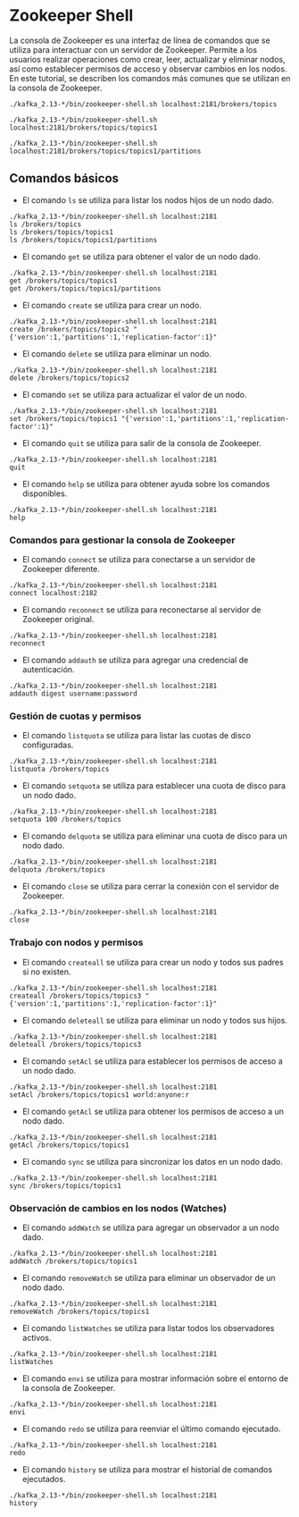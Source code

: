 


# Zookeeper Shell

La consola de Zookeeper es una interfaz de línea de comandos que se utiliza para interactuar con un servidor de Zookeeper. Permite a los usuarios realizar operaciones como crear, leer, actualizar y eliminar nodos, así como establecer permisos de acceso y observar cambios en los nodos. En este tutorial, se describen los comandos más comunes que se utilizan en la consola de Zookeeper.

```shell
./kafka_2.13-*/bin/zookeeper-shell.sh localhost:2181/brokers/topics
```

```shell
./kafka_2.13-*/bin/zookeeper-shell.sh localhost:2181/brokers/topics/topics1
```

```shell
./kafka_2.13-*/bin/zookeeper-shell.sh localhost:2181/brokers/topics/topics1/partitions
```

## Comandos básicos

- El comando `ls` se utiliza para listar los nodos hijos de un nodo dado.

```shell    
./kafka_2.13-*/bin/zookeeper-shell.sh localhost:2181
ls /brokers/topics
ls /brokers/topics/topics1
ls /brokers/topics/topics1/partitions
```

- El comando `get` se utiliza para obtener el valor de un nodo dado.

```shell
./kafka_2.13-*/bin/zookeeper-shell.sh localhost:2181
get /brokers/topics/topics1
get /brokers/topics/topics1/partitions
```

- El comando `create` se utiliza para crear un nodo.

```shell
./kafka_2.13-*/bin/zookeeper-shell.sh localhost:2181
create /brokers/topics/topics2 "{'version':1,'partitions':1,'replication-factor':1}"
```

- El comando `delete` se utiliza para eliminar un nodo.

```shell
./kafka_2.13-*/bin/zookeeper-shell.sh localhost:2181
delete /brokers/topics/topics2
```

- El comando `set` se utiliza para actualizar el valor de un nodo.

```shell
./kafka_2.13-*/bin/zookeeper-shell.sh localhost:2181
set /brokers/topics/topics1 "{'version':1,'partitions':1,'replication-factor':1}"
```

- El comando `quit` se utiliza para salir de la consola de Zookeeper.

```shell
./kafka_2.13-*/bin/zookeeper-shell.sh localhost:2181
quit
```

- El comando `help` se utiliza para obtener ayuda sobre los comandos disponibles.

```shell
./kafka_2.13-*/bin/zookeeper-shell.sh localhost:2181
help
```
### Comandos para gestionar la consola de Zookeeper

- El comando `connect` se utiliza para conectarse a un servidor de Zookeeper diferente.

```shell
./kafka_2.13-*/bin/zookeeper-shell.sh localhost:2181
connect localhost:2182
```

- El comando `reconnect` se utiliza para reconectarse al servidor de Zookeeper original.

```shell
./kafka_2.13-*/bin/zookeeper-shell.sh localhost:2181
reconnect
```

- El comando `addauth` se utiliza para agregar una credencial de autenticación.

```shell
./kafka_2.13-*/bin/zookeeper-shell.sh localhost:2181
addauth digest username:password
```

### Gestión de cuotas y permisos
- El comando `listquota` se utiliza para listar las cuotas de disco configuradas.

```shell
./kafka_2.13-*/bin/zookeeper-shell.sh localhost:2181
listquota /brokers/topics
```

- El comando `setquota` se utiliza para establecer una cuota de disco para un nodo dado.

```shell
./kafka_2.13-*/bin/zookeeper-shell.sh localhost:2181
setquota 100 /brokers/topics
```

- El comando `delquota` se utiliza para eliminar una cuota de disco para un nodo dado.

```shell
./kafka_2.13-*/bin/zookeeper-shell.sh localhost:2181
delquota /brokers/topics
```

- El comando `close` se utiliza para cerrar la conexión con el servidor de Zookeeper.

```shell
./kafka_2.13-*/bin/zookeeper-shell.sh localhost:2181
close
```

### Trabajo con nodos y permisos

- El comando `createall` se utiliza para crear un nodo y todos sus padres si no existen.

```shell
./kafka_2.13-*/bin/zookeeper-shell.sh localhost:2181
createall /brokers/topics/topics3 "{'version':1,'partitions':1,'replication-factor':1}"
```

- El comando `deleteall` se utiliza para eliminar un nodo y todos sus hijos.

```shell
./kafka_2.13-*/bin/zookeeper-shell.sh localhost:2181
deleteall /brokers/topics/topics3
```

- El comando `setAcl` se utiliza para establecer los permisos de acceso a un nodo dado.

```shell
./kafka_2.13-*/bin/zookeeper-shell.sh localhost:2181
setAcl /brokers/topics/topics1 world:anyone:r
```

- El comando `getAcl` se utiliza para obtener los permisos de acceso a un nodo dado.

```shell
./kafka_2.13-*/bin/zookeeper-shell.sh localhost:2181
getAcl /brokers/topics/topics1
```

- El comando `sync` se utiliza para sincronizar los datos en un nodo dado.

```shell
./kafka_2.13-*/bin/zookeeper-shell.sh localhost:2181
sync /brokers/topics/topics1
```

### Observación de cambios en los nodos (Watches)

- El comando `addWatch` se utiliza para agregar un observador a un nodo dado.

```shell
./kafka_2.13-*/bin/zookeeper-shell.sh localhost:2181
addWatch /brokers/topics/topics1
```

- El comando `removeWatch` se utiliza para eliminar un observador de un nodo dado.

```shell
./kafka_2.13-*/bin/zookeeper-shell.sh localhost:2181
removeWatch /brokers/topics/topics1
```

- El comando `listWatches` se utiliza para listar todos los observadores activos.

```shell
./kafka_2.13-*/bin/zookeeper-shell.sh localhost:2181
listWatches
```

- El comando `envi` se utiliza para mostrar información sobre el entorno de la consola de Zookeeper.

```shell
./kafka_2.13-*/bin/zookeeper-shell.sh localhost:2181
envi
```

- El comando `redo` se utiliza para reenviar el último comando ejecutado.

```shell
./kafka_2.13-*/bin/zookeeper-shell.sh localhost:2181
redo
```

- El comando `history` se utiliza para mostrar el historial de comandos ejecutados.

```shell
./kafka_2.13-*/bin/zookeeper-shell.sh localhost:2181
history
```




